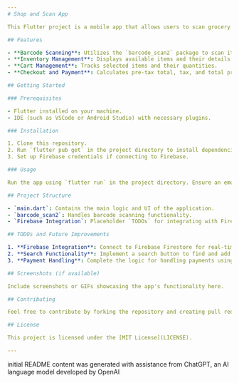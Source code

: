 ```yaml
---
# Shop and Scan App

This Flutter project is a mobile app that allows users to scan grocery items, maintain a cart, and proceed to checkout. It integrates barcode scanning functionality, manages inventory, and calculates pricing including taxes.

## Features

- **Barcode Scanning**: Utilizes the `barcode_scan2` package to scan items for purchase.
- **Inventory Management**: Displays available items and their details.
- **Cart Management**: Tracks selected items and their quantities.
- **Checkout and Payment**: Calculates pre-tax total, tax, and total price, allowing users to proceed with payment.

## Getting Started

### Prerequisites

- Flutter installed on your machine.
- IDE (such as VSCode or Android Studio) with necessary plugins.

### Installation

1. Clone this repository.
2. Run `flutter pub get` in the project directory to install dependencies.
3. Set up Firebase credentials if connecting to Firebase.

### Usage

Run the app using `flutter run` in the project directory. Ensure an emulator or physical device is connected.

## Project Structure

- `main.dart`: Contains the main logic and UI of the application.
- `barcode_scan2`: Handles barcode scanning functionality.
- `Firebase Integration`: Placeholder `TODOs` for integrating with Firebase Firestore and handling payments.

## TODOs and Future Improvements

1. **Firebase Integration**: Connect to Firebase Firestore for real-time inventory management.
2. **Search Functionality**: Implement a search button to find and add items.
3. **Payment Handling**: Complete the logic for handling payments using Firebase.

## Screenshots (if available)

Include screenshots or GIFs showcasing the app's functionality here.

## Contributing

Feel free to contribute by forking the repository and creating pull requests. Bug fixes, feature enhancements, and suggestions are welcome!

## License

This project is licensed under the [MIT License](LICENSE).

---
```

initial README content was generated with assistance from ChatGPT, an AI language model developed by OpenAI
